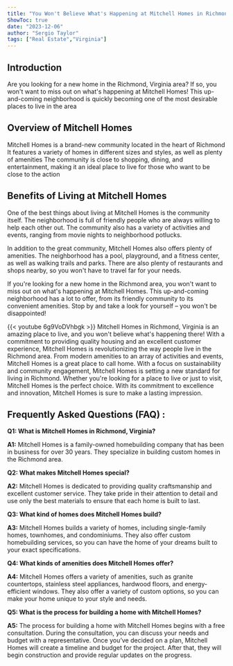 ```yaml
---
title: "You Won't Believe What's Happening at Mitchell Homes in Richmond, Virginia!"
ShowToc: true 
date: "2023-12-06"
author: "Sergio Taylor" 
tags: ["Real Estate","Virginia"]
---
```

## Introduction
Are you looking for a new home in the Richmond, Virginia area? If so, you won't want to miss out on what's happening at Mitchell Homes! This up-and-coming neighborhood is quickly becoming one of the most desirable places to live in the area 

## Overview of Mitchell Homes
Mitchell Homes is a brand-new community located in the heart of Richmond It features a variety of homes in different sizes and styles, as well as plenty of amenities The community is close to shopping, dining, and entertainment, making it an ideal place to live for those who want to be close to the action 

## Benefits of Living at Mitchell Homes
One of the best things about living at Mitchell Homes is the community itself. The neighborhood is full of friendly people who are always willing to help each other out. The community also has a variety of activities and events, ranging from movie nights to neighborhood potlucks. 

In addition to the great community, Mitchell Homes also offers plenty of amenities. The neighborhood has a pool, playground, and a fitness center, as well as walking trails and parks. There are also plenty of restaurants and shops nearby, so you won't have to travel far for your needs. 

If you're looking for a new home in the Richmond area, you won't want to miss out on what's happening at Mitchell Homes. This up-and-coming neighborhood has a lot to offer, from its friendly community to its convenient amenities. Stop by and take a look for yourself – you won't be disappointed!

{{< youtube 6g9VoDVhbgk >}} 
Mitchell Homes in Richmond, Virginia is an amazing place to live, and you won't believe what's happening there! With a commitment to providing quality housing and an excellent customer experience, Mitchell Homes is revolutionizing the way people live in the Richmond area. From modern amenities to an array of activities and events, Mitchell Homes is a great place to call home. With a focus on sustainability and community engagement, Mitchell Homes is setting a new standard for living in Richmond. Whether you're looking for a place to live or just to visit, Mitchell Homes is the perfect choice. With its commitment to excellence and innovation, Mitchell Homes is sure to make a lasting impression.

## Frequently Asked Questions (FAQ) :
**Q1: What is Mitchell Homes in Richmond, Virginia?**

**A1:** Mitchell Homes is a family-owned homebuilding company that has been in business for over 30 years. They specialize in building custom homes in the Richmond area.

**Q2: What makes Mitchell Homes special?**

**A2:** Mitchell Homes is dedicated to providing quality craftsmanship and excellent customer service. They take pride in their attention to detail and use only the best materials to ensure that each home is built to last.

**Q3: What kind of homes does Mitchell Homes build?**

**A3:** Mitchell Homes builds a variety of homes, including single-family homes, townhomes, and condominiums. They also offer custom homebuilding services, so you can have the home of your dreams built to your exact specifications.

**Q4: What kinds of amenities does Mitchell Homes offer?**

**A4:** Mitchell Homes offers a variety of amenities, such as granite countertops, stainless steel appliances, hardwood floors, and energy-efficient windows. They also offer a variety of custom options, so you can make your home unique to your style and needs.

**Q5: What is the process for building a home with Mitchell Homes?**

**A5:** The process for building a home with Mitchell Homes begins with a free consultation. During the consultation, you can discuss your needs and budget with a representative. Once you’ve decided on a plan, Mitchell Homes will create a timeline and budget for the project. After that, they will begin construction and provide regular updates on the progress.



